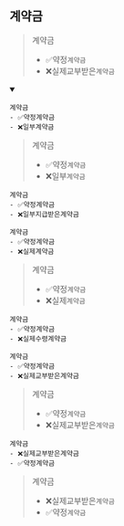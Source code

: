 ## 계약금
> 계약금
> - ✅약정`계약금`
> - ❌실제교부받은`계약금`
<details open>
    <summary></summary>

```
계약금
- ✅약정계약금
- ❌일부계약금
```
> 계약금
> - ✅약정`계약금`
> - ❌일부`계약금`
```
계약금
- ✅약정계약금
- ❌일부지급받은계약금
```
```
계약금
- ✅약정계약금
- ❌실제계약금
```
> 계약금
> - ✅약정`계약금`
> - ❌실제`계약금`
```
계약금
- ✅약정계약금
- ❌실제수령계약금
```
```
계약금
- ✅약정계약금
- ❌실제교부받은계약금
```
> 계약금
> - ✅약정`계약금`
> - ❌실제교부받은`계약금`


```
계약금
- ❌실제교부받은계약금
- ✅약정계약금
```
> 계약금
> - ❌실제교부받은`계약금`
> - ✅약정`계약금`

</details>

